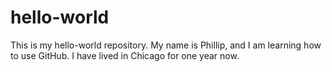 # hello-world
This is my hello-world repository.
My name is Phillip, and I am learning how to use GitHub.
I have lived in Chicago for one year now.
